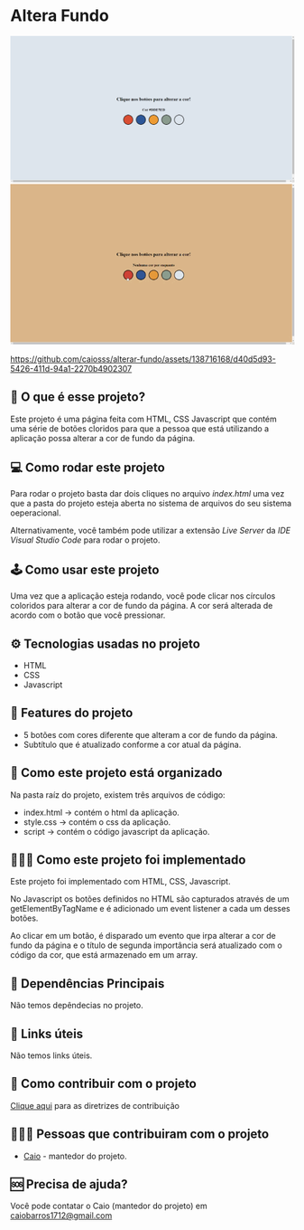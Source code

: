 # Altera Fundo
<p align="center">
<img src="./image/alterar-fundo-estatico.png" alt="tela inicial" width="800px"></img>
<img src="./image/alterar-fundo.gif" alt="tela inicial" width="600px"></img>  
</p>

https://github.com/caiosss/alterar-fundo/assets/138716168/d40d5d93-5426-411d-94a1-2270b4902307

## 🤔 O que é esse projeto?
Este projeto é uma página feita com HTML, CSS Javascript que contém uma série de
botões cloridos para que a pessoa que está utilizando a aplicação possa alterar a
cor de fundo da página.

## 💻 Como rodar este projeto
Para rodar o projeto basta dar dois cliques no arquivo *index.html* uma  vez que a
pasta do projeto esteja aberta no sistema de arquivos do seu sistema oeperacional.

Alternativamente, você também pode utilizar a extensão *Live Server* da *IDE Visual
Studio Code* para rodar o projeto.

## 🕹️ Como usar este projeto
Uma vez que a aplicação esteja rodando, você pode clicar nos círculos coloridos
para alterar a cor de fundo da página. A cor será alterada de acordo com o 
botão que você pressionar.

## ⚙️ Tecnologias usadas no projeto
- HTML
- CSS
- Javascript

## 📒 Features do projeto
- 5 botões com cores diferente que alteram a cor de fundo da página.
- Subtítulo que é atualizado conforme a cor atual da página.

## 📁 Como este projeto está organizado
Na pasta raíz do projeto, existem três arquivos de código:
- index.html -> contém o html da aplicação.
- style.css -> contém o css da aplicação.
- script -> contém o código javascript da aplicação.

## 👨🏿‍💻 Como este projeto foi implementado
Este projeto foi implementado com HTML, CSS, Javascript.

No Javascript os botões definidos no HTML são capturados através de
um getElementByTagName e é adicionado um event listener a cada um desses
botões.

Ao clicar em um botão, é disparado um evento que irpa alterar a cor
de fundo da página e o título de segunda importância será atualizado
com o código da cor, que está armazenado em um array.

## 🌟 Dependências Principais
Não temos depêndecias no projeto.

## 💎 Links úteis
Não temos links úteis.

## 🤝 Como contribuir com o projeto
[Clique aqui](./CONTRIBUTING.md) para as diretrizes de contribuição

## 👨🏿‍💻 Pessoas que contribuiram com o projeto
- [Caio](github.com/caiosss) - mantedor do projeto.

## 🆘 Precisa de ajuda?
Você pode contatar o Caio (mantedor do projeto) em caiobarros1712@gmail.com
